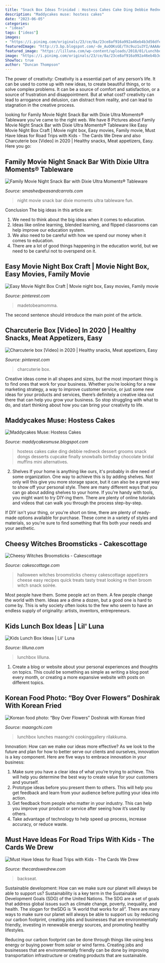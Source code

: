 ```yaml
---
title: "Snack Box Ideas Trinidad : Hostess Cakes Cake Ding Debbie Redneck Dessert Grooms Snack Dongs Desserts Cupcake Finally Snowballs Birthday Chocolate Bridal Muffins Mini Alternatives"
description: "Maddycakes muse: hostess cakes"
date: "2023-06-05"
categories:
- "ideas"
tags: ["ideas"]
images:
- "https://i.pinimg.com/originals/23/ce/8a/23ce8af916a992a46eb4b3d56dfea5db.jpg"
featuredImage: "http://3.bp.blogspot.com/-de_AuOOKsGE/TXc9uz1u3YI/AAAAAAAAFC0/lH-rdSFm-fc/s1600/hostess20cake.jpg"
featured_image: "https://lilluna.com/wp-content/uploads/2018/01/Lunchbox-Ideas-8-768x1152.jpg"
image: "https://i.pinimg.com/originals/23/ce/8a/23ce8af916a992a46eb4b3d56dfea5db.jpg"
ShowToc: true
author: "Duncan Thompson"
---
```



The power of creativity:
Creativity is a essential part of any person’s life. It can be used to come up with new ideas, to create beautiful things, or to solve complex problems. It can be a source of comfort and satisfaction, or a source of frustration and disappointment. But at what cost? creativity can lead to arrogance and delusion, can distract from reality, and can lead to stagnation in the creative process.

	

		
looking for Family Movie Night Snack Bar with Dixie Ultra Moments® Tableware you've came to the right web. We have 8 Pictures about Family Movie Night Snack Bar with Dixie Ultra Moments® Tableware like Easy Movie Night Box Craft | Movie night box, Easy movies, Family movie, Must Have Ideas for Road Trips with Kids - The Cards We Drew and also Charcuterie box [Video] in 2020 | Healthy snacks, Meat appetizers, Easy. Here you go:
		
    
## Family Movie Night Snack Bar With Dixie Ultra Moments® Tableware

<img loading=lazy src="http://smashedpeasandcarrots.com/wp-content/uploads/2014/05/Movienight2.jpg" onerror="this.onerror=null;this.src='https://tse2.mm.bing.net/th?id=OIP.YmybdgzhJqmx3ywJvJoEAwHaKl&amp;pid=15.1';" alt="Family Movie Night Snack Bar with Dixie Ultra Moments® Tableware">

_Source: smashedpeasandcarrots.com_

>night movie snack bar dixie moments ultra tableware fun. 

	

Conclusion
The big ideas in this article are:
1. We need to think about the big ideas when it comes to education.
2. Ideas like online learning, blended learning, and flipped classrooms can help improve our education system.
3. We also need to be careful with how we spend our money when it comes to education.
4. There are a lot of good things happening in the education world, but we need to be careful not to overspend on it.

    
## Easy Movie Night Box Craft | Movie Night Box, Easy Movies, Family Movie

<img loading=lazy src="https://i.pinimg.com/originals/23/ce/8a/23ce8af916a992a46eb4b3d56dfea5db.jpg" onerror="this.onerror=null;this.src='https://tse4.mm.bing.net/th?id=OIP.-igph8w_aiGtUlx0AivJQAHaLH&amp;pid=15.1';" alt="Easy Movie Night Box Craft | Movie night box, Easy movies, Family movie">

_Source: pinterest.com_

>madetobeamomma. 

	

The second sentence should introduce the main point of the article.

    
## Charcuterie Box [Video] In 2020 | Healthy Snacks, Meat Appetizers, Easy

<img loading=lazy src="https://i.pinimg.com/736x/a2/b9/91/a2b991772ccbee3cf044094e6dfa626d.jpg" onerror="this.onerror=null;this.src='https://tse1.mm.bing.net/th?id=OIP.aRkryQc0Gh_dI2vFH9LLGAHaNK&amp;pid=15.1';" alt="Charcuterie box [Video] in 2020 | Healthy snacks, Meat appetizers, Easy">

_Source: pinterest.com_

>charcuterie box. 

	

Creative ideas come in all shapes and sizes, but the most important thing is to find ones that work for your business. Whether you’re looking for a new marketing strategy, a way to improve customer service, or just some new ideas for your products and services, there’s definitely a creative idea out there that can help you grow your business. So stop struggling with what to do, and start thinking about how you can bring your creativity to life.

    
## Maddycakes Muse: Hostess Cakes

<img loading=lazy src="http://3.bp.blogspot.com/-de_AuOOKsGE/TXc9uz1u3YI/AAAAAAAAFC0/lH-rdSFm-fc/s1600/hostess20cake.jpg" onerror="this.onerror=null;this.src='https://tse4.mm.bing.net/th?id=OIP.De-gKHEtHd8cgyJvPvCcUQAAAA&amp;pid=15.1';" alt="Maddycakes Muse: Hostess Cakes">

_Source: maddycakesmuse.blogspot.com_

>hostess cakes cake ding debbie redneck dessert grooms snack dongs desserts cupcake finally snowballs birthday chocolate bridal muffins mini alternatives. 

	

2. Shelves
If your home is anything like ours, it's probably in dire need of some organization. One way to achieve this is by adding shelves. Not only will this give you more storage space, but it can also be a great way to show off your personal style.
There are many different ways that you can go about adding shelves to your home. If you're handy with tools, you might want to try DIY-ing them. There are plenty of online tutorials and videos that can walk you through the process step-by-step.

If DIY isn't your thing, or you're short on time, there are plenty of ready-made options available for purchase. These come in a variety of styles and materials, so you're sure to find something that fits both your needs and your aesthetic.

    
## Cheesy Witches Broomsticks - Cakescottage

<img loading=lazy src="http://cakescottage.com/wp-content/uploads/2014/10/IMG_8236b-624x955.jpg" onerror="this.onerror=null;this.src='https://tse2.mm.bing.net/th?id=OIP.cX3F1SJoQVU8tBVzV48cCgHaLV&amp;pid=15.1';" alt="Cheesy Witches Broomsticks - Cakescottage">

_Source: cakescottage.com_

>halloween witches broomsticks cheesy cakescottage appetizers cheese easy recipes quick treats tasty treat looking re then broom witch snack soirée. 

	

Most people have them. Some people act on them. A few people change the world with them. Ideas are a dime a dozen, but a good one is hard to come by. This is why society often looks to the few who seem to have an endless supply of originality: artists, inventors, entrepreneurs.

    
## Kids Lunch Box Ideas | Lil&#039; Luna

<img loading=lazy src="https://lilluna.com/wp-content/uploads/2018/01/Lunchbox-Ideas-8-768x1152.jpg" onerror="this.onerror=null;this.src='https://tse2.mm.bing.net/th?id=OIP.boJEE9bESZaw4RGt8TZQDwHaLH&amp;pid=15.1';" alt="Kids Lunch Box Ideas | Lil&#039; Luna">

_Source: lilluna.com_

>lunchbox lilluna. 

	

1. Create a blog or website about your personal experiences and thoughts on topics. This could be something as simple as writing a blog post every month, or creating a more expansive website with posts on different topics.

    
## Korean Food Photo: “Boy Over Flowers” Doshirak With Korean Fried

<img loading=lazy src="https://www.maangchi.com/wp-content/uploads/2011/03/IMG_5836.jpg" onerror="this.onerror=null;this.src='https://tse1.mm.bing.net/th?id=OIP.RItEg-23rVANHQ72WQ2isgHaJ1&amp;pid=15.1';" alt="Korean food photo: “Boy Over Flowers” Doshirak with Korean fried">

_Source: maangchi.com_

>lunchbox lunches maangchi cookinggallery rilakkuma. 

	

Innovation: How can we make our ideas more effective?
As we look to the future and plan for how to better serve our clients and ourselves, innovation is a key component. Here are five ways to embrace innovation in your business: 
1. Make sure you have a clear idea of what you’re trying to achieve. This will help you determine the best way to create value for your customers and yourself. 
2. Prototype ideas before you present them to others. This will help you get feedback and learn from your audience before putting your idea into action. 
3. Get feedback from people who matter in your industry. This can help you improve your product or service after seeing how it’s used by others. 
4. Take advantage of technology to help speed up process, increase accuracy, or reduce waste.

    
## Must Have Ideas For Road Trips With Kids - The Cards We Drew

<img loading=lazy src="https://thecardswedrew.com/wp-content/uploads/2017/07/91RtzXRhUzL._SL1500_.jpg" onerror="this.onerror=null;this.src='https://tse2.mm.bing.net/th?id=OIP.S4r4NQr-YdeVctdAZgpK1gHaHE&amp;pid=15.1';" alt="Must Have Ideas for Road Trips with Kids - The Cards We Drew">

_Source: thecardswedrew.com_

>backseat. 

	

Sustainable development: How can we make sure our planet will always be able to support us?
Sustainability is a key term in the Sustainable Development Goals (SDG) of the United Nations. The SDG are a set of goals that address global issues such as climate change, poverty, inequality, and health. The slogan for theSDG is “A world that works for all”.
There are many ways to make sure our planet will always be able to support us: by reducing our carbon footprint, creating jobs and businesses that are environmentally friendly, investing in renewable energy sources, and promoting healthy lifestyles.

Reducing our carbon footprint can be done through things like using less energy or buying power from solar or wind farms. Creating jobs and businesses that are environmentally friendly can be done by improving transportation infrastructure or creating products that are sustainable.

